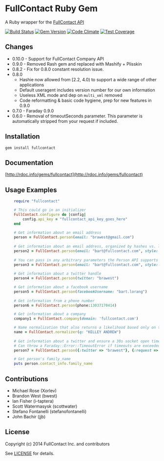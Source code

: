 FullContact Ruby Gem
====================
A Ruby wrapper for the [FullContact API](http://www.fullcontact.com/)

[![Build Status](https://travis-ci.org/fullcontact/fullcontact-api-ruby.svg?branch=master)](https://travis-ci.org/fullcontact/fullcontact-api-ruby)
[![Gem Version](https://badge.fury.io/rb/fullcontact.svg)](http://badge.fury.io/rb/fullcontact)
[![Code Climate](https://codeclimate.com/github/fullcontact/fullcontact-api-ruby/badges/gpa.svg)](https://codeclimate.com/github/fullcontact/fullcontact-api-ruby)
[![Test Coverage](https://codeclimate.com/github/fullcontact/fullcontact-api-ruby/badges/coverage.svg)](https://codeclimate.com/github/fullcontact/fullcontact-api-ruby)

Changes
-------
- 0.10.0 - Support for FullContact Company API
- 0.9.0 - Removed Rash gem and replaced with Mashify + Plisskin
- 0.8.2 - Fix for 0.8.0 constant resolution issue.
- 0.8.0
    - Hashie now allowed from [2.2, 4.0) to support a wide range of other applications
    - Default useragent includes version number for our own information
    - Useless XML mode and dep on `multi_xml` removed
    - Code reformatting & basic code hygiene, prep for new features in 0.9.0
- 0.7.0 - Faraday 0.9.0
- 0.6.0 - Removal of timeoutSeconds parameter. This parameter is automatically stripped from your request if included.

Installation
------------
    gem install fullcontact

Documentation
-------------
[http://rdoc.info/gems/fullcontact](http://rdoc.info/gems/fullcontact)

Usage Examples
--------------
```ruby
    require "fullcontact"

    # This could go in an initializer
    FullContact.configure do |config|
        config.api_key = "fullcontact_api_key_goes_here"
    end
	
    # Get information about an email address
    person = FullContact.person(email: "brawest@gmail.com")
    
    # Get information about an email address, organized by hashes vs. lists
    person2 = FullContact.person(email: "bart@fullcontact.com", style: "dictionary")
    
    # You can pass in any arbitrary parameters the Person API supports
    person3 = FullContact.person(email: "bart@fullcontact.com", style: "dictionary", webhookUrl: "https://...")
    
    # Get information about a twitter handle
    person4 = FullContact.person(twitter: "brawest")

    # Get information about a facebook username
    person5 = FullContact.person(facebookUsername: "bart.lorang")
    
    # Get information from a phone number
    person6 = FullContact.person(phone:13037170414)

    # Get information about a company
    company1 = FullContact.company(domain: 'fullcontact.com')

    # Name normalization that also returns a likelihood based only on the order of the given name and family name as seen in the US population.
    name = FullContact.normalizer(q: "KELLEY ANDREW")
    
    # Get information about a twitter and ensure a 30s socket open timeout and a 15s socket read timeout
    # Can throw a Faraday::Error::TimeoutError if timeouts are exceeded
    person7 = FullContact.person({:twitter => "brawest"}, {:request => {:timeout => 15, :open_timeout => 30}})

    # Get person's family_name
    puts person.contact_info.family_name
```
	
Contributions
-------------
- Michael Rose (Xorlev)
- Brandon West (bwest)
- Ian Fisher (i-taptera)
- Scott Watermasysk (scottwater)
- Stefano Fontanelli (stefanofontanelli)
- John Bachir (jjb)

License
---------
Copyright (c) 2014 FullContact Inc. and contributors



See [LICENSE](https://github.com/fullcontact/fullcontact-api-ruby/blob/master/LICENSE.md) for details.
